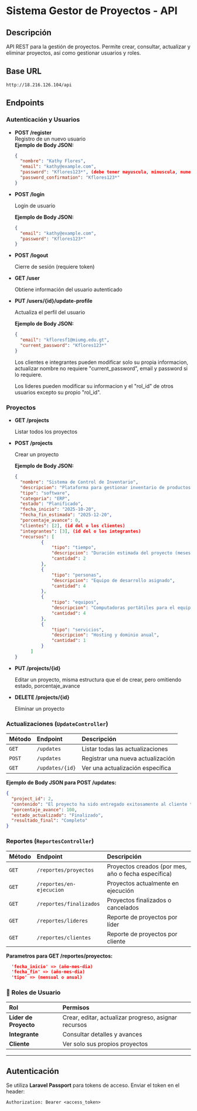# Sistema Gestor de Proyectos - API

## Descripción
API REST para la gestión de proyectos. Permite crear, consultar, actualizar y eliminar proyectos, así como gestionar usuarios y roles.

## Base URL
```
http://18.216.126.104/api
```

## Endpoints

### Autenticación y Usuarios
* **POST /register**  
  Registro de un nuevo usuario  
  **Ejemplo de Body JSON:**
  ```json
  {
    "nombre": "Kathy Flores",
    "email": "kathy@example.com",
    "password": "Kflores123*", (debe tener mayuscula, minuscula, numero, y simbolo)
    "password_confirmation": "Kflores123*"
  }
  ```

* **POST /login**
  
  Login de usuario

  **Ejemplo de Body JSON:**

    ```json
    {
      "email": "kathy@example.com",
      "password": "Kflores123*"
    }
    ```

* **POST /logout**

  Cierre de sesión (requiere token)


* **GET /user**

  Obtiene información del usuario autenticado

* **PUT /users/{id}/update-profile**

  Actualiza el perfil del usuario

  **Ejemplo de Body JSON:**

    ```json
    {
      "email": "kfloresf1@miumg.edu.gt",
      "current_password": "Kflores123*"
    }
    ```
  Los clientes e integrantes pueden modificar solo su propia informacion, actualizar nombre no requiere "current_password", email y password si lo requiere. 
  
  Los lideres pueden modificar su informacion y el "rol_id" de otros usuarios excepto su propio "rol_id".

### Proyectos

* **GET /projects**

  Listar todos los proyectos


* **POST /projects**

  Crear un proyecto

  **Ejemplo de Body JSON:**

  ```json
  {
    "nombre": "Sistema de Control de Inventario",
    "descripcion": "Plataforma para gestionar inventario de productos, proveedores y existencias en tiempo real.",
    "tipo": "software",
    "categoria": "ERP",
    "estado": "Planificado",
    "fecha_inicio": "2025-10-20",
    "fecha_fin_estimada": "2025-12-20",
    "porcentaje_avance": 0,
    "clientes": [2], (id del o los clientes)
    "integrantes": [3], (id del o los integrantes)
    "recursos": [
            {
                "tipo": "tiempo",
                "descripcion": "Duración estimada del proyecto (meses)",
                "cantidad": 2
            },
            {
                "tipo": "personas",
                "descripcion": "Equipo de desarrollo asignado",
                "cantidad": 4
            },
            {
                "tipo": "equipos",
                "descripcion": "Computadoras portátiles para el equipo",
                "cantidad": 4
            },
            {
                "tipo": "servicios",
                "descripcion": "Hosting y dominio anual",
                "cantidad": 1
            }
        ]
  }
  ```

* **PUT /projects/{id}**

  Editar un proyecto, misma estructura que el de crear, pero omitiendo estado, porcentaje_avance


* **DELETE /projects/{id}**
  
  Eliminar un proyecto

### Actualizaciones (`UpdateController`)

| Método | Endpoint | Descripción |
| :--- | :--- | :--- |
| `GET` | `/updates` | Listar todas las actualizaciones |
| `POST` | `/updates` | Registrar una nueva actualización |
| `GET` | `/updates/{id}` | Ver una actualización específica |


  **Ejemplo de Body JSON para POST /updates:**

  ```json
  {
    "project_id": 2,
    "contenido": "El proyecto ha sido entregado exitosamente al cliente tras las pruebas finales de aceptación.",
    "porcentaje_avance": 100,
    "estado_actualizado": "Finalizado",
    "resultado_final": "Completo"
  }
  ```

### Reportes (`ReportesController`)

| Método | Endpoint | Descripción |
| :--- | :--- | :--- |
| `GET` | `/reportes/proyectos` | Proyectos creados (por mes, año o fecha específica) |
| `GET` | `/reportes/en-ejecucion` | Proyectos actualmente en ejecución |
| `GET` | `/reportes/finalizados` | Proyectos finalizados o cancelados |
| `GET` | `/reportes/lideres` | Reporte de proyectos por líder |
| `GET` | `/reportes/clientes` | Reporte de proyectos por cliente |

  **Parametros para GET /reportes/proyectos:**
  ```json
    'fecha_inicio' => (año-mes-dia)
    'fecha_fin' => (año-mes-dia)
    'tipo' => (mensual o anual)
  ```

### 👥 Roles de Usuario

| Rol | Permisos |
| :--- | :--- |
| **Líder de Proyecto** | Crear, editar, actualizar progreso, asignar recursos |
| **Integrante** | Consultar detalles y avances |
| **Cliente** | Ver solo sus propios proyectos |

---

## Autenticación

Se utiliza **Laravel Passport** para tokens de acceso.
Enviar el token en el header:

```
Authorization: Bearer <access_token>
```
